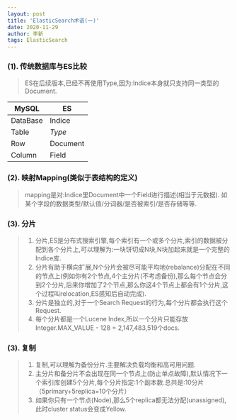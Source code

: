 ```yaml
---
layout: post
title: 'ElasticSearch术语(一)'
date: 2020-11-29
author: 李新
tags: ElasticSearch
---
```


### (1). 传统数据库与ES比较
> ES在后续版本,已经不再使用Type,因为:Indice本身就只支持同一类型的Document.  

|  MySQL    | ES       |
|  ----     | ----     |
| DataBase  | Indice  |
| Table     | *Type*  |
| Row      | Document |
| Column   | Field   |

### (2). 映射Mapping(类似于表结构的定义)
> mapping是对:Indice里Document中一个Field进行描述(相当于元数据).
> 如某个字段的数据类型/默认值/分词器/是否被索引/是否存储等等.

### (3). 分片
> 1. 分片,ES是分布式搜索引擎,每个索引有一个或多个分片,索引的数据被分配到各个分片上,可以理解为:一块饼切成N块,N块加起来就是一个完整的Indice库.
> 2. 分片有助于横向扩展,N个分片会被尽可能平均地(rebalance)分配在不同的节点上(例如你有2个节点,4个主分片(不考虑备份),那么每个节点会分到2个分片,后来你增加了2个节点,那么你这4个节点上都会有1个分片,这个过程叫relocation,ES感知后自动完成). 
> 3. 分片是独立的,对于一个Search Request的行为,每个分片都会执行这个Request.   
> 4. 每个分片都是一个Lucene Index,所以一个分片只能存放 Integer.MAX_VALUE - 128 = 2,147,483,519个docs.

### (3). 复制
> 1. 复制,可以理解为备份分片.主要解决负载均衡和高可用问题.   
> 2. 主分片和备分片不会出现在同一个节点上(防止单点故障),默认情况下一个索引库创建5个分片,每个分片指定:1个副本数.总共是:10分片（5primary+5replica=10个分片）
> 3. 如果你只有一个节点(Node),那么5个replica都无法分配(unassigned),此时cluster status会变成Yellow. 

